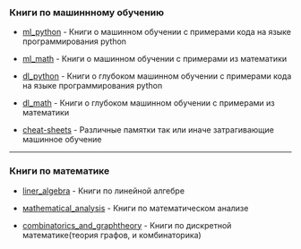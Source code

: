 ### Книги по машиннному обучению

+ [ml_python](https://github.com/OldBonhart/dl-books/tree/master/ml_python) - Книги о машинном обучении с примерами кода на языке программирования python

+ [ml_math](https://github.com/OldBonhart/dl-books/tree/master/ml_math) -  Книги о машинном обучении с примерами из математики

+ [dl_python](https://github.com/OldBonhart/dl-books/tree/master/dl_python) - Книги о глубоком машинном обучении с примерами кода на языке программирования python

+ [dl_math](https://github.com/OldBonhart/dl-books/tree/master/dl_math) -  Книги о глубоком машинном обучении с примерами из математики

+ [cheat-sheets](https://github.com/OldBonhart/dl-books/tree/master/cheat-sheets) - Различные памятки так или иначе затрагивающие машинное обучение

---

### Книги по математике 

+ [liner_algebra]() - Книги по линейной алгебре

+ [мathematical_analysis]() - Книги по математическом анализе

+ [combinatorics_and_graphtheory]() - Книги по дискретной математике(теория графов, и комбинаторика)